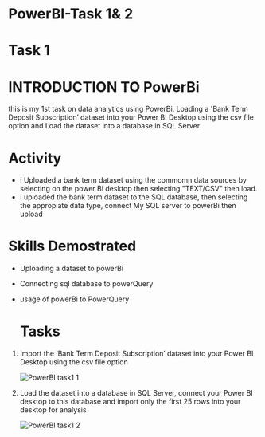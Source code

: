# PowerBI-Task 1& 2

# Task 1
# INTRODUCTION TO PowerBi
this is my 1st task on data analytics using PowerBi. Loading a 'Bank Term Deposit Subscription’ dataset into your Power BI Desktop using the csv file option and Load the dataset into a database in SQL Server
# Activity
- i Uploaded a  bank term dataset using the commomn data sources by selecting on the power Bi desktop then selecting "TEXT/CSV" then load.
- i uploaded the bank term dataset to the SQL database, then selecting the appropiate data type, connect My SQL server to powerBi then upload 
# Skills Demostrated
- Uploading a dataset to powerBi 
- Connecting sql database to powerQuery
- usage of powerBi to PowerQuery

  # Tasks
  
1. Import the ‘Bank Term Deposit Subscription’ dataset into your Power BI Desktop using the csv file option

   ![PowerBI task1 1](https://github.com/Petersite/PowerBI-Task/assets/140444150/7a838640-ba5e-4fe7-8d95-ed5038c0826f)

2. Load the dataset into a database in SQL Server, connect your Power BI desktop to this database and import only the first 25 rows into your desktop for analysis

   ![PowerBI task1 2](https://github.com/Petersite/PowerBI-Task/assets/140444150/40dbcd48-1bc8-4f47-8462-42b3105ceb21)

